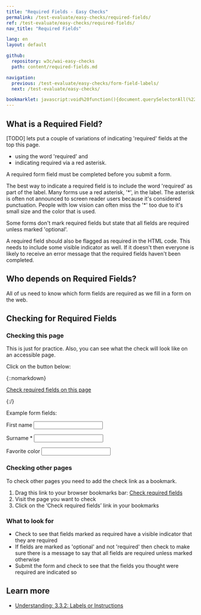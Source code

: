 ```yaml
---
title: "Required Fields - Easy Checks"
permalink: /test-evaluate/easy-checks/required-fields/
ref: /test-evaluate/easy-checks/required-fields/
nav_title: "Required Fields"

lang: en
layout: default

github:
  repository: w3c/wai-easy-checks
  path: content/required-fields.md

navigation:
  previous: /test-evaluate/easy-checks/form-field-labels/
  next: /test-evaluate/easy-checks/

bookmarklet: javascript:void%20function(){document.querySelectorAll(%22%23wai-styles,%23wai-info-box,.required-span%22).forEach(function(a){a.remove()}),document.querySelector(%22body%22).insertAdjacentHTML(%22afterbegin%22,%22%3Cstyle%20id='wai-styles'%3E%23wai-info-box{z-index:1000;color:black;font-family:Noto%20Sans,Trebuchet%20MS,Helvetica%20Neue,Arial,sans-serif;border:solid%201px%20%23ddd;background-color:%23fff;box-shadow:0%204px%208px%200%20rgba(0,0,0,0.2),0%206px%2020px%200%20rgba(0,0,0,0.19);}%23wai-info-box%20header{font-weight:700;background-color:%23f2f2f2;color:%23005a6a;padding:8px%2016px;}%23wai-info-box%20header%20a{float:right;text-decoration:none}%23wai-info-box%20div{padding:8px%2016px;}.wai-more-info{position:fixed;bottom:5em;right:5em}.wai-error{position:fixed;width:40%25;top:40%25;left:50%25;transform:translate(-50%25,-50%25)}.required-span{display:block;width:fit-content;color:black;font-weight:bold;font-size:small;font-family:Noto%20Sans,Trebuchet%20MS,Helvetica%20Neue,Arial,sans-serif;background-color:%23eed009;padding:4px;speak:literal-punctuation}.required-label{outline:%23eed009%202px%20dashed}%3C/style%3E%22);const%20a=Array.prototype.slice.call(document.querySelectorAll(%22label%22)),b=[],c=[];if(a){for(let%20d,e=0;e%3Ca.length;e++){d=%22%22,(d=a[e].querySelector(%22input,select,textarea%22))%3F(d.required||a[e].innerText.search(/\*/))%26%26b.push({labelText:a[e].innerText,label:a[e],field:d}):a[e].getAttribute(%22for%22)%26%26(d=document.getElementById(a[e].getAttribute(%22for%22)),(d.required||0%3C=a[e].innerText.search(/\*/))%26%26b.push({labelText:a[e].innerText,label:a[e],field:d}));let%20f=[...a[e].innerText.matchAll(/\w{2,}/g)];f.forEach(a=%3E{c[a[0]]%3Fc[a[0]]++:c[a[0]]=1})}for(let%20d%20in%20c)if(2%3Cc[d]){let%20c=a.filter(function(a){return%200%3C=a.textContent.search(d)});if(0%3Cc.length)for(let%20a=0;a%3Cc.length;a++)b[c[a].innerText]||b.push({labelText:c[a].innerText,label:c[a],requiredText:d})}for(let%20a,c=0;c%3Cb.length;c++)a=b[c],a.requiredText%3F(a.label.classList.add(%22required-label%22),a.label.insertAdjacentHTML(%22afterbegin%22,%22%3Cspan%20class='required-span'%3ECorrectly%20marked%20with%20'%22+a.requiredText+%22'%3F%3C/span%3E%22)):(a.label.classList.add(%22required-label%22),a.label.insertAdjacentHTML(%22afterbegin%22,%22%3Cspan%20class='required-span'%3ERequired%20field%3C/span%3E%22))}document.querySelector(%22body%22).insertAdjacentHTML(%22beforeend%22,%22%3Caside%20id=\%22wai-info-box\%22%20class=\%22wai-more-info\%22%3E%3Cheader%3EFind%20out%20more%3Ca%20href='javascript:document.querySelectorAll(\%22%23wai-styles,%23wai-info-box,.required-span\%22).forEach(function(el){el.remove()});'%20aria-label='dismiss'%3EX%3C/a%3E%3C/header%3E%3Cdiv%3E%3Ca%20href=\%22https://w3.org/wai/easy-checks/required-fields/\%22%3EChecking%20Required%20Fields%3C/a%3E%3C/div%3E%3C/aside%3E%22)}();
---
```


## What is a Required Field?

[TODO] lets put a couple of variations of indicating 'required' fields at the top this page.
* using the word 'required' and
* indicating required via a red asterisk.

A required form field must be completed before you submit a form.

The best way to indicate a required field is to include the word 'required' as part of the label. Many forms use a red asterisk, '\*', in the label. The asterisk is often not announced to screen reader users because it's considered punctuation. People with low vision can often miss the '\*' too due to it's small size and the color that is used.

Some forms don't mark required fields but state that all fields are required unless marked 'optional'.

A required field should also be flagged as required in the HTML code. This needs to include some visible indicator as well. If it doesn't then everyone is likely to receive an error message that the required fields haven't been completed.

## Who depends on Required Fields?

All of us need to know which form fields are required as we fill in a form on the web.

## Checking for Required Fields

### Checking this page

This is just for practice. Also, you can see what the check will look like on an accessible page.

Click on the button below:

{::nomarkdown}
<p>
  <a class="button active" href="{{ page.bookmarklet }}">Check required fields on this page</a>
</p>
{:/}

Example form fields:

<form>
  <p>
    <label for="name1">First name</label>
    <input id="name1" required="required">
  </p>
  <p>
    <label for="name2">Surname *</label>
    <input id="name2">
  </p>
  <p>
    <label for="not-required">Favorite color</label>
    <input id="not-required">
  </p>
</form>

### Checking other pages

To check other pages you need to add the check link as a bookmark.

1. Drag this link to your browser bookmarks bar: <a href="{{ page.bookmarklet }}">Check required fields</a>
2. Visit the page you want to check
3. Click on the ‘Check required fields’ link in your bookmarks

### What to look for

* Check to see that fields marked as required have a visible indicator that they are required
* If fields are marked as 'optional' and not 'required' then check to make sure there is a message to say that all fields are required unless marked otherwise
* Submit the form and check to see that the fields you thought were required are indicated so

## Learn more

* [Understanding: 3.3.2: Labels or Instructions](https://www.w3.org/WAI/WCAG22/Understanding/labels-or-instructions.html)
